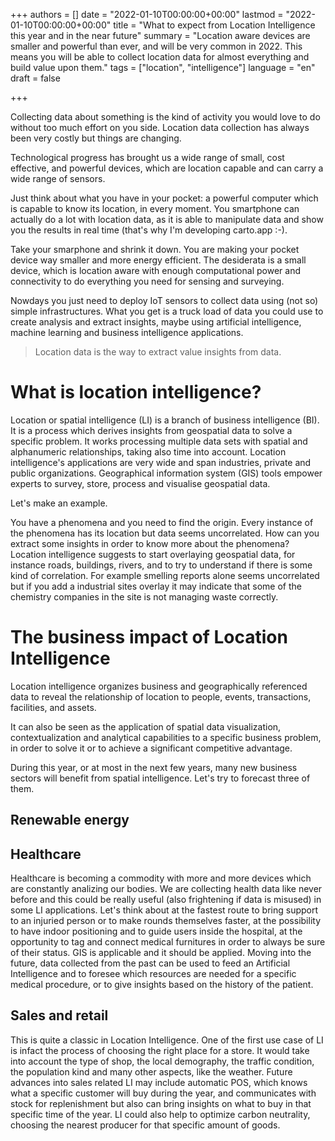 +++
authors = []
date = "2022-01-10T00:00:00+00:00"
lastmod = "2022-01-10T00:00:00+00:00"
title = "What to expect from Location Intelligence this year and in the near future"
summary = "Location aware devices are smaller and powerful than ever, and will be very common in 2022. This means you will be able to collect location data for almost everything and build value upon them."
tags = ["location", "intelligence"]
language = "en"
draft = false

+++

Collecting data about something is the kind of activity you would love to do without too much effort on you side.
Location data collection has always been very costly but things are changing.

Technological progress has brought us a wide range of small, cost effective, and powerful devices, which are location capable and can carry a wide range of sensors.

Just think about what you have in your pocket: a powerful computer which is capable to know its location, in every moment.
You smartphone can actually do a lot with location data, as it is able to manipulate data and show you the results in real time (that's why I'm developing carto.app :-).

Take your smarphone and shrink it down. You are making your pocket device way smaller and more energy efficient. The desiderata is a small device, which is location aware with enough computational power and connectivity to do everything you need for sensing and surveying.

Nowdays you just need to deploy IoT sensors to collect data using (not so) simple infrastructures. What you get is a truck load of data you could use to create analysis and extract insights, maybe using artificial intelligence, machine learning and business intelligence applications.

> Location data is the way to extract value insights from data.

# What is location intelligence?

Location or spatial intelligence (LI) is a branch of business intelligence (BI).
It is a process which derives insights from geospatial data to solve a specific problem. It works processing multiple data sets with spatial and alphanumeric relationships, taking also time into account.
Location intelligence's applications are very wide and span industries, private and public organizations.
Geographical information system (GIS) tools empower experts to survey, store, process and visualise geospatial data. 

Let's make an example.

You have a phenomena and you need to find the origin. Every instance of the phenomena has its location but data seems uncorrelated. How can you extract some insights in order to know more about the phenomena?
Location intelligence suggests to start overlaying geospatial data, for instance roads, buildings, rivers, and to try to understand if there is some kind of correlation.
For example smelling reports alone seems uncorrelated but if you add a industrial sites overlay it may indicate that some of the chemistry companies in the site is not managing waste correctly.

# The business impact of Location Intelligence

 Location intelligence organizes business and geographically referenced data to reveal the relationship of location to people, events, transactions, facilities, and assets.
 
 It can also be seen as the application of spatial data visualization, contextualization and analytical capabilities to a specific business problem, in order to solve it or to achieve a significant competitive advantage.

During this year, or at most in the next few years, many new business sectors will benefit from spatial intelligence.
Let's try to forecast three of them.

## Renewable energy

## Healthcare

Healthcare is becoming a commodity with more and more devices which are constantly analizing our bodies. We are collecting health data like never before and this could be really useful (also frightening if data is misused) in some LI applications.
Let's think about at the fastest route to bring support to an injuried person or to make rounds themselves faster, at the possibility to have indoor positioning and to guide users inside the hospital, at the opportunity to tag and connect medical furnitures in order to always be sure of their status.
GIS is applicable and it should be applied.
Moving into the future, data collected from the past can be used to feed an Artificial Intelligence and to foresee which resources are needed for a specific medical procedure, or to give insights based on the history of the patient.

## Sales and retail

This is quite a classic in Location Intelligence. One of the first use case of LI is infact the process of choosing the right place for a store. It would take into account the type of shop, the local demography, the traffic condition, the population kind and many other aspects, like the weather.
Future advances into sales related LI may include automatic POS, which knows what a specific customer will buy during the year, and communicates with stock for replenishment but also can bring insights on what to buy in that specific time of the year. LI could also help to optimize carbon neutrality, choosing the nearest producer for that specific amount of goods.
